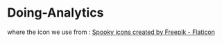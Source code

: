 # Doing-Analytics

where the icon we use from : <a href="https://www.flaticon.com/free-icons/spooky" title="spooky icons">Spooky icons created by Freepik - Flaticon</a>
